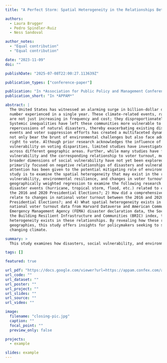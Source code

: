 ```yaml
---
title: "A Perfect Storm: Spatial Heterogeneity in the Relationships Between Natural Disasters, Social Vulnerability, Resilience, and Voter Turnout"

authors:
  - Laura Brugger
  - Pedro Spindler-Ruiz
  - Ness Sandoval

author_notes:
  - "Equal contribution"
  - "Equal contribution"

date: "2023-11-09"
doi: ""

publishDate: "2025-07-08T22:00:27.113639Z"

publication_types: ["conference-paper"]

publication: "In *Association for Public Policy and Management Conference*"
publication_short: "In *APPAM*"

abstract: |
  The United States has witnessed an alarming surge in billion-dollar disasters, setting a record for the
  number experienced in a single year. These climate-related events, ranging from wildfires to hurricanes,
  are not just increasing in frequency and cost; they disproportionately impact minority communities.
  Systemic inequalities have left these communities more vulnerable to the physical and socio-economic
  repercussions of natural disasters, thereby exacerbating existing disparities. This intersection of climate
  events and voter suppression efforts has created a multifaceted dynamic, where vulnerable populations
  not only bear the brunt of environmental challenges but also face additional hurdles in exercising their
  right to vote. Although prior research acknowledges the influence of natural disasters and social
  vulnerability on voting disparities, limited studies have investigated how these relationships may vary
  across different geographic areas. Further, while many studies have focused on characteristics related to
  vulnerability and the corresponding relationship to voter turnout, more holistic measures that encompass
  broader dimensions of social vulnerability have not yet been explored. Finally, existing literature has
  primarily focused on negative relationships of disasters and vulnerability on voting behavior. Limited
  attention has been given to the potential mitigating role of environmental resilience. The purpose of this
  study is to examine the spatial heterogeneity that may exist in the relationships between disasters, social
  vulnerability, environmental resilience, and changes in voter turnout. Specifically, this study uses
  geographically weighted regression to examine the following research questions: 1) To what extent were
  disaster events (hurricane, tropical storm, flood, etc.) related to changes in national voter turnout between
  the 2016 and 2020 Presidential Elections?; 2) How did a comprehensive measure of social vulnerability
  relate to changes in national voter turnout between the 2016 and 2020 Presidential Elections?; 3) How was environmental resilience related to changes in national voter turnout between the 2016 and 2020
  Presidential Elections?; and 4) What spatial heterogeneity exists in the above relationships? Using
  national voter turnout data from Harvard Dataverse and American Community Survey Data, Federal
  Emergency Management Agency (FEMA) disaster declaration data, the Social Vulnerability Index, and
  the Building Resilient Infrastructure and Communities (BRIC) index, this study observes that spatial
  heterogeneity exists in these relationships. By revealing how these relationships may vary across different
  geographies, this study offers insights for policymakers seeking to safeguard voting rights amid a quickly
  changing climate.

summary: >
  This study examines how disasters, social vulnerability, and environmental resilience are spatially related to changes in voter turnout between the 2016 and 2020 U.S. Presidential Elections, revealing geographic variation in these dynamics and offering insights for protecting voting rights in the face of climate change.

tags: []

featured: true

url_pdf: "https://docs.google.com/viewer?url=https://appam.confex.com/appam/2023/mediafile/ExtendedAbstract/Paper48609/appam-manuscript-v3.pdf"
url_code: ""
url_dataset: ""
url_poster: ""
url_project: ""
url_slides: ""
url_source: ""
url_video: ""

image:
  filename: "closing-pic.jpg"
  caption: ""
  focal_point: ""
  preview_only: false

projects:
  - example

slides: example
---
```

